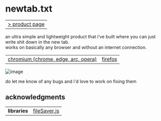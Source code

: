# newtab.txt

<table>
<tbody>
<tr>
<td><a href="https://newtab.adithya.zip/" target="_blank">> product page</a></td></tr>
</tbody>
</table>


an ultra simple and lightweight product that i’ve built where you can just write shit down in the new tab. \
works on basically any browser and without an internet connection.

<table>
<tbody>
<tr>
  <td><a href="https://chromewebstore.google.com/detail/newtabtxt/fkockicclbflhmecobbdfejhmhgddkaf" target="_blank">chromium (chrome, edge, arc, opera)</a></td>
  <td><a href="https://addons.mozilla.org/en-GB/firefox/addon/newtab-txt" target="_blank">firefox</a></td>
</tr>
</tbody>
</table>

![image](https://github.com/user-attachments/assets/28cb453f-9ad2-4908-a4da-1ca2dec5abd7)

do let me know of any bugs and i'd love to work on fixing them

## acknowledgments
<table>
<tbody>
<tr>
<td><b>libraries</b></td>
<td><a href="https://github.com/eligrey/FileSaver.js" target="_blank">fileSaver.js</a></td>
</tr>
</tbody>
</table>
